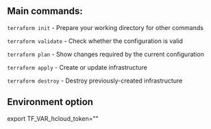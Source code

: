 ## Main commands:

  `terraform init`        - Prepare your working directory for other commands

  `terraform validate`    - Check whether the configuration is valid

  `terraform plan`        - Show changes required by the current configuration

  `terraform apply`       - Create or update infrastructure

  `terraform destroy`     - Destroy previously-created infrastructure

## Environment option
  export TF_VAR_hcloud_token=""